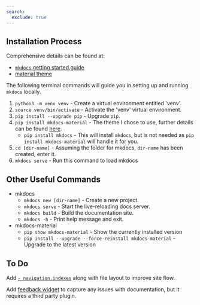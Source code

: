 ```yaml
---
search:
  exclude: true
---
```


## Installation Process
Comprehensive details can be found at:

- [`mkdocs` getting started guide](https://www.mkdocs.org/getting-started/)
- [material theme](https://squidfunk.github.io/mkdocs-material/)


The following terminal commands will guide you in setting up and running `mkdocs` locally.

1. `python3 -m venv venv` - Create a virtual environment entitled 'venv'.
2. `source venv/bin/activate` - Activate the 'venv' virtual environment.
3. `pip install --upgrade pip` - Upgrade `pip`.
4. `pip install mkdocs-material` - The theme I chose to use, further details can be found [here](https://squidfunk.github.io/mkdocs-material/).
    - `pip install mkdocs` - This will install `mkdocs`, but is not needed as `pip install mkdocs-material` will handle it for you.
5. `cd [dir-name]` - Assuming the folder for mkdocs, `dir-name` has been created, enter it.
6. `mkdocs serve` - Run this command to load mkdocs


## Other Useful Commands
- mkdocs
    - `mkdocs new [dir-name]` - Create a new project.
    - `mkdocs serve` - Start the live-reloading docs server.
    - `mkdocs build` - Build the documentation site.
    - `mkdocs -h` - Print help message and exit.
- mkdocs-material
    - `pip show mkdocs-material` - Show the currently installed version
    - `pip install --upgrade --force-reinstall mkdocs-material` - Upgrade to the latest version

## To Do

Add [`- navigation.indexes`](https://squidfunk.github.io/mkdocs-material/setup/setting-up-navigation/#section-index-pages) along with file layout to improve site flow.

Add [feedback widget](https://squidfunk.github.io/mkdocs-material/setup/setting-up-site-analytics/#was-this-page-helpful) to capture any issues with documentation, but it requires a third party plugin.